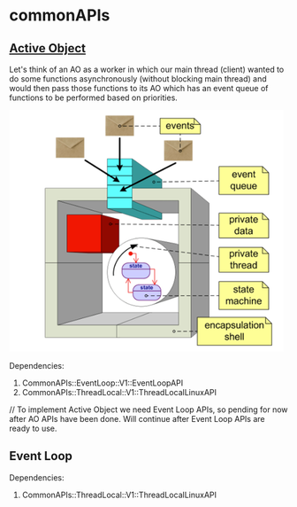 # commonAPIs


## [Active Object](https://github.com/giang-nguyentbk/commonApis/tree/activeObject/sw/activeObject)
Let's think of an AO as a worker in which our main thread (client) wanted to do some functions asynchronously
(without blocking main thread) and would then pass those functions to its AO which has an event queue of functions
to be performed based on priorities.

![AO.png](./assets/AO.png?raw=true)

Dependencies:
1. CommonAPIs::EventLoop::V1::EventLoopAPI
2. CommonAPIs::ThreadLocal::V1::ThreadLocalLinuxAPI

// To implement Active Object we need Event Loop APIs, so pending for now after AO APIs have been done. Will continue
after Event Loop APIs are ready to use.

## Event Loop

Dependencies:
1. CommonAPIs::ThreadLocal::V1::ThreadLocalLinuxAPI